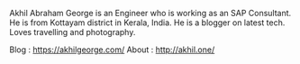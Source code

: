 
Akhil Abraham George is an Engineer who is working as an SAP Consultant. He is from Kottayam district in Kerala, India. He is a blogger on latest tech. Loves travelling and photography.

Blog : https://akhilgeorge.com/
About : http://akhil.one/
